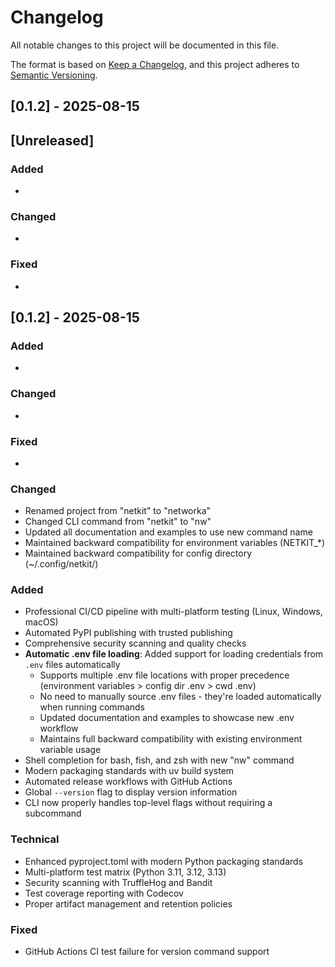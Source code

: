 # Changelog

All notable changes to this project will be documented in this file.

The format is based on [Keep a Changelog](https://keepachangelog.com/en/1.0.0/),
and this project adheres to [Semantic Versioning](https://semver.org/spec/v2.0.0.html).

## [0.1.2] - 2025-08-15

## [Unreleased]

### Added

-

### Changed

-

### Fixed

-

## [0.1.2] - 2025-08-15

### Added

-

### Changed

-

### Fixed

-

### Changed

- Renamed project from "netkit" to "networka"
- Changed CLI command from "netkit" to "nw"
- Updated all documentation and examples to use new command name
- Maintained backward compatibility for environment variables (NETKIT\_\*)
- Maintained backward compatibility for config directory (~/.config/netkit/)

### Added

- Professional CI/CD pipeline with multi-platform testing (Linux, Windows, macOS)
- Automated PyPI publishing with trusted publishing
- Comprehensive security scanning and quality checks
- **Automatic .env file loading**: Added support for loading credentials from `.env` files automatically
  - Supports multiple .env file locations with proper precedence (environment variables > config dir .env > cwd .env)
  - No need to manually source .env files - they're loaded automatically when running commands
  - Updated documentation and examples to showcase new .env workflow
  - Maintains full backward compatibility with existing environment variable usage
- Shell completion for bash, fish, and zsh with new "nw" command
- Modern packaging standards with uv build system
- Automated release workflows with GitHub Actions
- Global `--version` flag to display version information
- CLI now properly handles top-level flags without requiring a subcommand

### Technical

- Enhanced pyproject.toml with modern Python packaging standards
- Multi-platform test matrix (Python 3.11, 3.12, 3.13)
- Security scanning with TruffleHog and Bandit
- Test coverage reporting with Codecov
- Proper artifact management and retention policies

### Fixed

- GitHub Actions CI test failure for version command support
